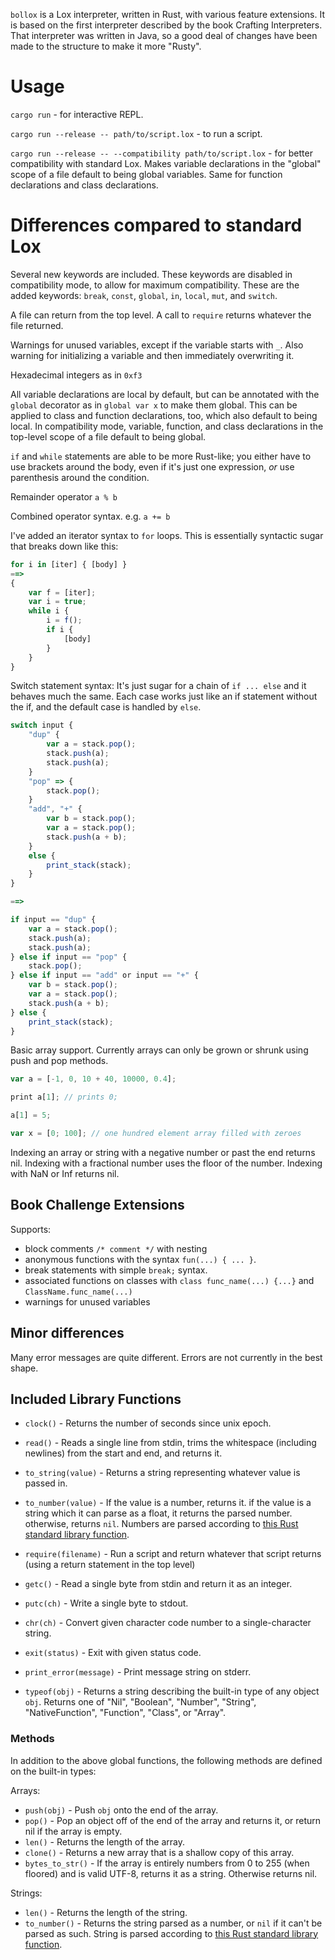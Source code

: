 `bollox` is a Lox interpreter, written in Rust, with various feature extensions. It is based on the first interpreter described by the book Crafting Interpreters. That interpreter was written in Java, so a good deal of changes have been made to the structure to make it more "Rusty".



# Usage #

`cargo run` - for interactive REPL.

`cargo run --release -- path/to/script.lox` - to run a script.

`cargo run --release -- --compatibility path/to/script.lox` - for better compatibility with standard Lox. Makes variable declarations in the "global" scope of a file default to being global variables. Same for function declarations and class declarations.



# Differences compared to standard Lox #

Several new keywords are included. These keywords are disabled in compatibility mode, to allow for maximum compatibility. These are the added keywords: `break`, `const`, `global`, `in`, `local`, `mut`, and `switch`.

A file can return from the top level. A call to `require` returns whatever the file returned.

Warnings for unused variables, except if the variable starts with `_`. Also warning for initializing a variable and then immediately overwriting it.

Hexadecimal integers as in `0xf3`

All variable declarations are local by default, but can be annotated with the `global` decorator as in `global var x` to make them global. This can be applied to class and function declarations, too, which also default to being local. In compatibility mode, variable, function, and class declarations in the top-level scope of a file default to being global.

`if` and `while` statements are able to be more Rust-like; you either have to use brackets around the body, even if it's just one expression, *or* use parenthesis around the condition.

Remainder operator `a % b`

Combined operator syntax. e.g. `a += b`

I've added an iterator syntax to `for` loops. This is essentially syntactic sugar that breaks down like this:
```js
for i in [iter] { [body] }
==>
{
    var f = [iter];
    var i = true;
    while i {
        i = f();
        if i {
            [body]
        }
    }
}
```

Switch statement syntax: It's just sugar for a chain of `if ... else` and it behaves much the same. Each case works just like an if statement without the if, and the default case is handled by `else`.
```js
switch input {
    "dup" {
        var a = stack.pop();
        stack.push(a);
        stack.push(a);
    }
    "pop" => {
        stack.pop();
    }
    "add", "+" {
        var b = stack.pop();
        var a = stack.pop();
        stack.push(a + b);
    }
    else {
        print_stack(stack);
    }
}

==>

if input == "dup" {
    var a = stack.pop();
    stack.push(a);
    stack.push(a);
} else if input == "pop" {
    stack.pop();
} else if input == "add" or input == "+" {
    var b = stack.pop();
    var a = stack.pop();
    stack.push(a + b);
} else {
    print_stack(stack);
}
```

Basic array support. Currently arrays can only be grown or shrunk using push and pop methods.
```js
var a = [-1, 0, 10 + 40, 10000, 0.4];

print a[1]; // prints 0;

a[1] = 5;

var x = [0; 100]; // one hundred element array filled with zeroes
```

Indexing an array or string with a negative number or past the end returns nil. Indexing with a fractional number uses the floor of the number. Indexing with NaN or Inf returns nil.


## Book Challenge Extensions ##

Supports:
- block comments `/* comment */` with nesting
- anonymous functions with the syntax `fun(...) { ... }`.
- break statements with simple `break;` syntax.
- associated functions on classes with `class func_name(...) {...}` and `ClassName.func_name(...)`
- warnings for unused variables




## Minor differences ##

Many error messages are quite different. Errors are not currently in the best shape.



## Included Library Functions ##

- `clock()` - Returns the number of seconds since unix epoch.

- `read()` - Reads a single line from stdin, trims the whitespace (including newlines) from the start and end, and returns it.

- `to_string(value)` - Returns a string representing whatever value is passed in.

- `to_number(value)` - If the value is a number, returns it. if the value is a string which it can parse as a float, it returns the parsed number. otherwise, returns `nil`. Numbers are parsed according to [this Rust standard library function](https://doc.rust-lang.org/stable/std/primitive.f64.html#method.from_str).

- `require(filename)` - Run a script and return whatever that script returns (using a return statement in the top level)

- `getc()` - Read a single byte from stdin and return it as an integer.

- `putc(ch)` - Write a single byte to stdout.

- `chr(ch)` - Convert given character code number to a single-character string.

- `exit(status)` - Exit with given status code.

- `print_error(message)` - Print message string on stderr.

- `typeof(obj)` - Returns a string describing the built-in type of any object `obj`. Returns one of "Nil", "Boolean", "Number", "String", "NativeFunction", "Function", "Class", or "Array".



### Methods ###

In addition to the above global functions, the following methods are defined on the built-in types:

Arrays:
- `push(obj)` - Push `obj` onto the end of the array.
- `pop()` - Pop an object off of the end of the array and returns it, or return nil if the array is empty.
- `len()` - Returns the length of the array.
- `clone()` - Returns a new array that is a shallow copy of this array.
- `bytes_to_str()` - If the array is entirely numbers from 0 to 255 (when floored) and is valid UTF-8, returns it as a string. Otherwise returns nil.

Strings:
- `len()` - Returns the length of the string.
- `to_number()` - Returns the string parsed as a number, or `nil` if it can't be parsed as such. String is parsed according to [this Rust standard library function](https://doc.rust-lang.org/stable/std/primitive.f64.html#method.from_str).
